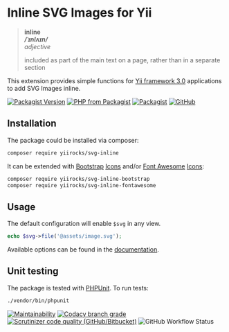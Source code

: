 # Inline SVG Images for Yii

> **inline**  
> ***/ˈɪnlʌɪn/***  
> *adjective*
>
> included as part of the main text on a page, rather than in a separate section

This extension provides simple functions for [Yii framework 3.0](http://www.yiiframework.com/) applications to add
SVG Images inline.

[![Packagist Version](https://img.shields.io/packagist/v/yiirocks/svg-inline.svg)](https://packagist.org/packages/yiirocks/svg-inline)
[![PHP from Packagist](https://img.shields.io/packagist/php-v/yiirocks/svg-inline.svg)](https://php.net/)
[![Packagist](https://img.shields.io/packagist/dt/yiirocks/svg-inline.svg)](https://packagist.org/packages/yiirocks/svg-inline)
[![GitHub](https://img.shields.io/github/license/yiirocks/svg-inline.svg)](https://github.com/yiirocks/svg-inline/blob/master/LICENSE)

## Installation

The package could be installed via composer:

```bash
composer require yiirocks/svg-inline
```

It can be extended with [Bootstrap](https://getbootstrap.com/) [Icons](https://icons.getbootstrap.com/) and/or [Font Awesome](https://fontawesome.com/) [Icons](https://fontawesome.com/icons):

```bash
composer require yiirocks/svg-inline-bootstrap
composer require yiirocks/svg-inline-fontawesome
```

## Usage

The default configuration will enable `$svg` in any view.

```php
echo $svg->file('@assets/image.svg');
```

Available options can be found in the [documentation](https://www.yii.rocks/svg-inline/).

## Unit testing

The package is tested with [PHPUnit](https://phpunit.de/). To run tests:

```bash
./vendor/bin/phpunit
```

[![Maintainability](https://qlty.sh/badges/4cb2a6ba-29f4-4933-883c-1b1ff0f60825/maintainability.svg)](https://qlty.sh/gh/YiiRocks/projects/svg-inline)
[![Codacy branch grade](https://img.shields.io/codacy/grade/1a826829576d45668a766abaae2321bb/master.svg)](https://app.codacy.com/gh/YiiRocks/svg-inline)
[![Scrutinizer code quality (GitHub/Bitbucket)](https://img.shields.io/scrutinizer/quality/g/yiirocks/svg-inline/master.svg)](https://scrutinizer-ci.com/g/yiirocks/svg-inline/?branch=master)
![GitHub Workflow Status](https://img.shields.io/github/actions/workflow/status/YiiRocks/svg-inline/analysis.yml?branch=master)